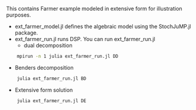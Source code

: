 This contains Farmer example modeled in extensive form for illustration purposes.

* ext_farmer_model.jl defines the algebraic model using the StochJuMP.jl package.
* ext_farmer_run.jl runs DSP. You can run ext_farmer_run.jl
  * dual decomposition
```bash
    mpirun -n 1 julia ext_farmer_run.jl DD
```
  * Benders decomposition
```bash
    julia ext_farmer_run.jl BD
```
  * Extensive form solution
```bash
    julia ext_farmer_run.jl DE
```

